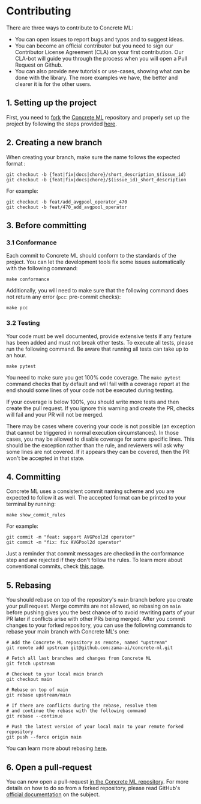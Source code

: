 # Contributing

There are three ways to contribute to Concrete ML:

- You can open issues to report bugs and typos and to suggest ideas.
- You can become an official contributor but you need to sign our Contributor License Agreement (CLA) on your first contribution. Our CLA-bot will guide you through the process when you will open a Pull Request on Github.
- You can also provide new tutorials or use-cases, showing what can be done with the library. The more examples we have, the better and clearer it is for the other users.

## 1. Setting up the project

First, you need to [fork](https://docs.github.com/en/pull-requests/collaborating-with-pull-requests/working-with-forks/fork-a-repo) the [Concrete ML](../README.md) repository and properly set up the project by following the steps provided [here](project_setup.md).

## 2. Creating a new branch

When creating your branch, make sure the name follows the expected format :

```shell
git checkout -b {feat|fix|docs|chore}/short_description_$(issue_id)
git checkout -b {feat|fix|docs|chore}/$(issue_id)_short_description
```

For example:

```shell
git checkout -b feat/add_avgpool_operator_470
git checkout -b feat/470_add_avgpool_operator
```

## 3. Before committing

### 3.1 Conformance

Each commit to Concrete ML should conform to the standards of the project. You can let the development tools fix some issues automatically with the following command:

```shell
make conformance
```

Additionally, you will need to make sure that the following command does not return any error (`pcc`: pre-commit checks):

```shell
make pcc
```

### 3.2 Testing

Your code must be well documented, provide extensive tests if any feature has been added and must not break other tests.
To execute all tests, please run the following command. Be aware that running all tests can take up to an hour.

```shell
make pytest
```

You need to make sure you get 100% code coverage. The `make pytest` command checks that by default and will fail with a coverage report at the end should some lines of your code not be executed during testing.

If your coverage is below 100%, you should write more tests and then create the pull request. If you ignore this warning and create the PR, checks will fail and your PR will not be merged.

There may be cases where covering your code is not possible (an exception that cannot be triggered in normal execution circumstances). In those cases, you may be allowed to disable coverage for some specific lines. This should be the exception rather than the rule, and reviewers will ask why some lines are not covered. If it appears they can be covered, then the PR won't be accepted in that state.

## 4. Committing

Concrete ML uses a consistent commit naming scheme and you are expected to follow it as well. The accepted format can be printed to your terminal by running:

```shell
make show_commit_rules
```

For example:

```shell
git commit -m "feat: support AVGPool2d operator"
git commit -m "fix: fix AVGPool2d operator"
```

Just a reminder that commit messages are checked in the conformance step and are rejected if they don't follow the rules. To learn more about conventional commits, check [this page](https://www.conventionalcommits.org/en/v1.0.0/).

## 5. Rebasing

You should rebase on top of the repository's `main` branch before you create your pull request. Merge commits are not allowed, so rebasing on `main` before pushing gives you the best chance of to avoid rewriting parts of your PR later if conflicts arise with other PRs being merged. After you commit changes to your forked repository, you can use the following commands to rebase your main branch with Concrete ML's one:

```shell
# Add the Concrete ML repository as remote, named "upstream" 
git remote add upstream git@github.com:zama-ai/concrete-ml.git

# Fetch all last branches and changes from Concrete ML
git fetch upstream

# Checkout to your local main branch
git checkout main

# Rebase on top of main
git rebase upstream/main

# If there are conflicts during the rebase, resolve them
# and continue the rebase with the following command
git rebase --continue

# Push the latest version of your local main to your remote forked repository
git push --force origin main
```

You can learn more about rebasing [here](https://git-scm.com/docs/git-rebase).

## 6. Open a pull-request

You can now open a pull-request [in the Concrete ML repository](https://github.com/zama-ai/concrete-ml/pulls). For more details on how to do so from a forked repository, please read GitHub's [official documentation](https://docs.github.com/en/pull-requests/collaborating-with-pull-requests/proposing-changes-to-your-work-with-pull-requests/creating-a-pull-request-from-a-fork) on the subject.
